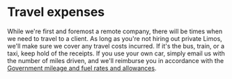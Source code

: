 # Travel expenses

While we're first and foremost a remote company, there will be times when we need to travel to a client. As long as you're not hiring out private Limos, we'll make sure we cover any travel costs incurred. If it's the bus, train, or a taxi, keep hold of the receipts. If you use your own car, simply email us with the number of miles driven, and we'll reimburse you in accordance with the <a href="https://www.gov.uk/government/publications/rates-and-allowances-travel-mileage-and-fuel-allowances/travel-mileage-and-fuel-rates-and-allowances" rel="noopener noreferrer" target="_blank">Government mileage and fuel rates and allowances</a>.
